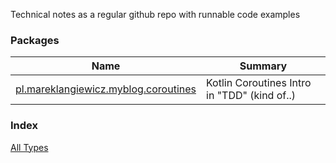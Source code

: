 

Technical notes as a regular github repo with runnable code examples

### Packages

| Name | Summary |
|---|---|
| [pl.mareklangiewicz.myblog.coroutines](pl.mareklangiewicz.myblog.coroutines/index.md) | Kotlin Coroutines Intro in "TDD" (kind of..) |

### Index

[All Types](alltypes/index.md)